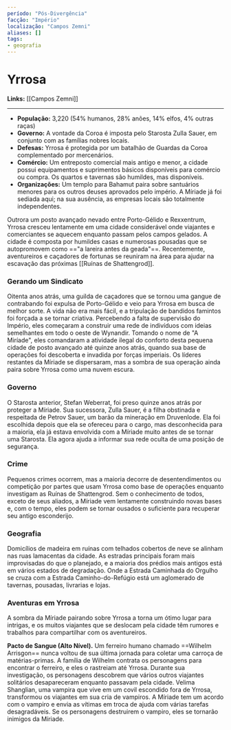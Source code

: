```yaml
---
período: "Pós-Divergência"
facção: "Império"
localização: "Campos Zemni"
aliases: []
tags:
- geografia
---
```


# **Yrrosa**

**Links:** [[Campos Zemni]]

---
- **População:** 3,220 (54% humanos, 28% anões, 14% elfos, 4% outras raças)
- **Governo:** A vontade da Coroa é imposta pelo Starosta Zulla Sauer, em conjunto com as famílias nobres locais.
- **Defesas:** Yrrosa é protegida por um batalhão de Guardas da Coroa complementado por mercenários.
- **Comércio:** Um entreposto comercial mais antigo e menor, a cidade possui equipamentos e suprimentos básicos disponíveis para comércio ou compra. Os quartos e tavernas são humildes, mas disponíveis.
- **Organizações:** Um templo para Bahamut paira sobre santuários menores para os outros deuses aprovados pelo império. A Míriade já foi sediada aqui; na sua ausência, as empresas locais são totalmente independentes.

Outrora um posto avançado nevado entre Porto-Gélido e Rexxentrum, Yrrosa cresceu lentamente em uma cidade considerável onde viajantes e comerciantes se aquecem enquanto passam pelos campos gelados. A cidade é composta por humildes casas e numerosas pousadas que se autopromovem como =="a lareira antes da geada"==. Recentemente, aventureiros e caçadores de fortunas se reuniram na área para ajudar na escavação das próximas [[Ruínas de  Shattengrod]].

### **Gerando um Sindicato**
Oitenta anos atrás, uma guilda de caçadores que se tornou uma gangue de contrabando foi expulsa de Porto-Gélido e veio para Yrrosa em busca de melhor sorte. A vida não era mais fácil, e a tripulação de bandidos famintos foi forçada a se tornar criativa. Percebendo a falta de supervisão do Império, eles começaram a construir uma rede de indivíduos com ideias semelhantes em todo o oeste de Wynandir. Tomando o nome de "A Miríade", eles comandaram a atividade ilegal do conforto desta pequena cidade de posto avançado até quinze anos atrás, quando sua base de operações foi descoberta e invadida por forças imperiais. Os líderes restantes da Míriade se dispersaram, mas a sombra de sua operação ainda paira sobre Yrrosa como uma nuvem escura.

### **Governo**
O Starosta anterior, Stefan Weberrat, foi preso quinze anos atrás por proteger a Míriade. Sua sucessora, Zulla Sauer, é a filha obstinada e respeitada de Petrov Sauer, um barão da mineração em Druvenlode. Ela foi escolhida depois que ela se ofereceu para o cargo, mas desconhecida para a maioria, ela já estava envolvida com a Míriade muito antes de se tornar uma Starosta. Ela agora ajuda a informar sua rede oculta de uma posição de segurança.

### **Crime**
Pequenos crimes ocorrem, mas a maioria decorre de desentendimentos ou competição por partes que usam Yrrosa como base de operações enquanto investigam as Ruínas de Shattengrod. Sem o conhecimento de todos, exceto de seus aliados, a Míriade vem lentamente construindo novas bases e, com o tempo, eles podem se tornar ousados o suficiente para recuperar seu antigo esconderijo.

### **Geografia**
Domicílios de madeira em ruínas com telhados cobertos de neve se alinham nas ruas lamacentas da cidade. As estradas principais foram mais improvisadas do que o planejado, e a maioria dos prédios mais antigos está em vários estados de degradação. Onde a Estrada Caminhada do Orgulho se cruza com a Estrada Caminho-do-Refúgio está um aglomerado de tavernas, pousadas, livrarias e lojas.

### **Aventuras em Yrrosa**
A sombra da Míriade pairando sobre Yrrosa a torna um ótimo lugar para intrigas, e os muitos viajantes que se deslocam pela cidade têm rumores e trabalhos para compartilhar com os aventureiros.

**Pacto de Sangue (Alto Nível).** Um ferreiro humano chamado ==Wilhelm Arrisgon== nunca voltou de sua última jornada para coletar uma carroça de matérias-primas. A família de Wilhelm contrata os personagens para encontrar o ferreiro, e eles o rastreiam até Yrrosa. Durante sua investigação, os personagens descobrem que vários outros viajantes solitários desapareceram enquanto passavam pela cidade. Velima Shanglian, uma vampira que vive em um covil escondido fora de Yrrosa, transformou os viajantes em sua cria de vampiros. A Míriade tem um acordo com o vampiro e envia as vítimas em troca de ajuda com várias tarefas desagradáveis. Se os personagens destruirem o vampiro, eles se tornarão inimigos da Míriade.